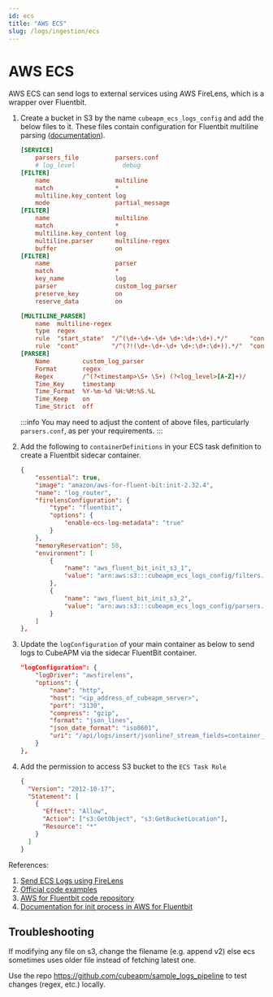 ```yaml
---
id: ecs
title: "AWS ECS"
slug: /logs/ingestion/ecs
---
```


# AWS ECS

AWS ECS can send logs to external services using AWS FireLens, which is a wrapper over Fluentbit.

1. Create a bucket in S3 by the name `cubeapm_ecs_logs_config` and add the below files to it. These files contain configuration for Fluentbit multiline parsing ([documentation](https://docs.fluentbit.io/manual/pipeline/filters/multiline-stacktrace)).

   ```ini title="filters.conf"
   [SERVICE]
       parsers_file          parsers.conf
       # log_level             debug
   [FILTER]
       name                  multiline
       match                 *
       multiline.key_content log
       mode                  partial_message
   [FILTER]
       name                  multiline
       match                 *
       multiline.key_content log
       multiline.parser      multiline-regex
       buffer                on
   [FILTER]
       name                  parser
       match                 *
       key_name              log
       parser                custom_log_parser
       preserve_key          on
       reserve_data          on
   ```

   ```ini title="parsers.conf"
   [MULTILINE_PARSER]
       name  multiline-regex
       type  regex
       rule  "start_state"  "/^(\d+-\d+-\d+ \d+:\d+:\d+).*/"      "cont"
       rule  "cont"         "/^(?!(\d+-\d+-\d+ \d+:\d+:\d+)).*/"  "cont"
   [PARSER]
       Name         custom_log_parser
       Format       regex
       Regex        /^(?<timestamp>\S+ \S+) (?<log_level>[A-Z]+)/
       Time_Key     timestamp
       Time_Format  %Y-%m-%d %H:%M:%S.%L
       Time_Keep    on
       Time_Strict  off
   ```

   :::info
   You may need to adjust the content of above files, particularly `parsers.conf`, as per your requirements.
   :::

1. Add the following to `containerDefinitions` in your ECS task definition to create a Fluentbit sidecar container.
   ```json
   {
       "essential": true,
       "image": "amazon/aws-for-fluent-bit:init-2.32.4",
       "name": "log_router",
       "firelensConfiguration": {
           "type": "fluentbit",
           "options": {
               "enable-ecs-log-metadata": "true"
           }
       },
       "memoryReservation": 50,
       "environment": [
           {
               "name": "aws_fluent_bit_init_s3_1",
               "value": "arn:aws:s3:::cubeapm_ecs_logs_config/filters.conf"
           },
           {
               "name": "aws_fluent_bit_init_s3_2",
               "value": "arn:aws:s3:::cubeapm_ecs_logs_config/parsers.conf"
           }
       ]
   },
   ```
1. Update the `logConfiguration` of your main container as below to send logs to CubeAPM via the sidecar FluentBit container.
   ```json
   "logConfiguration": {
       "logDriver": "awsfirelens",
       "options": {
           "name": "http",
           "host": "<ip_address_of_cubeapm_server>",
           "port": "3130",
           "compress": "gzip",
           "format": "json_lines",
           "json_date_format": "iso8601",
           "uri": "/api/logs/insert/jsonline?_stream_fields=container_name,ecs_cluster&_msg_field=log&_time_field=date"
       }
   },
   ```
1. Add the permission to access S3 bucket to the `ECS Task Role`
   ```json
   {
     "Version": "2012-10-17",
     "Statement": [
       {
         "Effect": "Allow",
         "Action": ["s3:GetObject", "s3:GetBucketLocation"],
         "Resource": "*"
       }
     ]
   }
   ```

References:

1. [Send ECS Logs using FireLens](https://docs.aws.amazon.com/AmazonECS/latest/developerguide/using_firelens.html)
1. [Official code examples](https://github.com/aws-samples/amazon-ecs-firelens-examples)
1. [AWS for Fluentbit code repository](https://github.com/aws/aws-for-fluent-bit)
1. [Documentation for init process in AWS for Fluentbit](https://github.com/aws/aws-for-fluent-bit/tree/mainline/use_cases/init-process-for-fluent-bit)

## Troubleshooting

If modifying any file on s3, change the filename (e.g. append v2) else ecs sometimes uses older file instead of fetching latest one.

Use the repo https://github.com/cubeapm/sample_logs_pipeline to test changes (regex, etc.) locally.
